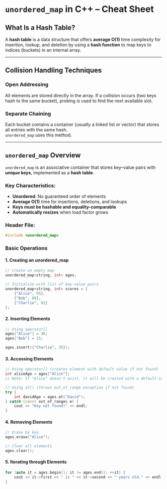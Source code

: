 # `unordered_map` in C++ – Cheat Sheet

## What Is a Hash Table?

A **hash table** is a data structure that offers **average O(1)** time complexity for insertion, lookup, and deletion by using a **hash function** to map keys to indices (buckets) in an internal array.

---

## Collision Handling Techniques

### Open Addressing

All elements are stored directly in the array. If a collision occurs (two keys hash to the same bucket), probing is used to find the next available slot.

### Separate Chaining

Each bucket contains a container (usually a linked list or vector) that stores all entries with the same hash.  
`unordered_map` uses this method.

---

## `unordered_map` Overview

`unordered_map` is an associative container that stores key–value pairs with **unique keys**, implemented as a **hash table**.

### Key Characteristics:

- **Unordered**: No guaranteed order of elements
- **Average O(1)** time for insertions, deletions, and lookups
- **Keys must be hashable and equality-comparable**
- **Automatically resizes** when load factor grows

### Header File:

```cpp
#include <unordered_map>
```

### Basic Operations

#### 1. Creating an unordered_map

```cpp
// Create an empty map
unordered_map<string, int> ages;

// Initialize with list of key-value pairs
unordered_map<string, int> scores = {
    {"Alice", 95},
    {"Bob", 89},
    {"Charlie", 92}
};
```

#### 2. Inserting Elements

```cpp
// Using operator[]
ages["Alice"] = 30;
ages["Bob"] = 25;

ages.insert({"Charlie", 35});
```

#### 3. Accessing Elements

```cpp
// Using operator[] (creates element with default value if not found)
int aliceAge = ages["Alice"];
// Note: If "Alice" doesn't exist, it will be created with a default-constructed value (0 for int)

// Using at() (throws out_of_range exception if not found)
try {
    int davidAge = ages.at("David");
} catch (const out_of_range& e) {
    cout << "Key not found!" << endl;
}
```

#### 4. Removing Elements

```cpp
// Erase by key
ages.erase("Alice");

// Clear all elements
ages.clear();
```

#### 5. Iterating through Elements

```cpp
for (auto it = ages.begin(); it != ages.end(); ++it) {
    cout << it->first << " is " << it->second << " years old." << endl;
}
```
